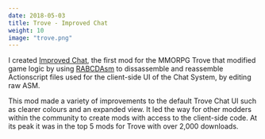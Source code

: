 ```yaml
---
date: 2018-05-03
title: Trove - Improved Chat
weight: 10
image: "trove.png"
---
```


I created [Improved Chat](http://www.trovesaurus.com/mod=1020/improved-chat), the first mod for the MMORPG Trove that modified game logic by using [RABCDAsm](https://github.com/CyberShadow/RABCDAsm) to dissassemble and reassemble Actionscript files used for the client-side UI of the Chat System, by editing raw ASM.

This mod made a variety of improvements to the default Trove Chat UI such as clearer colours and an expanded view. It led the way for other modders within the community to create mods with access to the client-side code. At its peak it was in the top 5 mods for Trove with over 2,000 downloads.